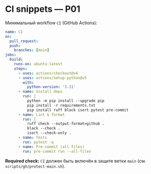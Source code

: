 # CI snippets — P01

Минимальный workflow `CI` (GitHub Actions):

```yaml
name: CI
on:
  pull_request:
  push:
    branches: [main]
jobs:
  build:
    runs-on: ubuntu-latest
    steps:
      - uses: actions/checkout@v4
      - uses: actions/setup-python@v5
        with:
          python-version: '3.11'
      - name: Install deps
        run: |
          python -m pip install --upgrade pip
          pip install -r requirements.txt
          pip install ruff black isort pytest pre-commit
      - name: Lint & format
        run: |
          ruff check --output-format=github .
          black --check .
          isort --check-only .
      - name: Tests
        run: pytest -q
      - name: Pre-commit (all files)
        run: pre-commit run --all-files
```

**Required check:** `CI` должен быть включён в защите ветки `main` (см. `scripts/gh/protect-main.sh`).

